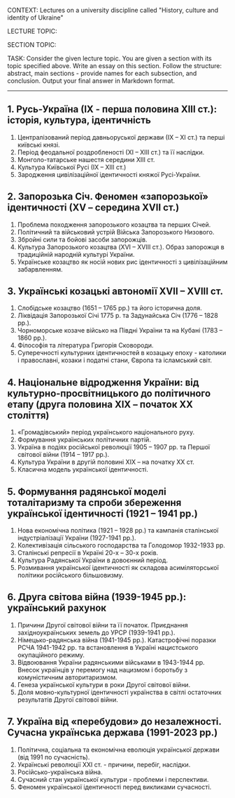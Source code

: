 CONTEXT:
Lectures on a university discipline called "History, culture and identity of Ukraine"

LECTURE TOPIC:

SECTION TOPIC:

TASK:
Consider the given lecture topic. You are given a section with its topic specified above. Write an essay on this section. Follow the structure: abstract, main sections - provide names for each subsection, and conclusion. Output your final answer in Markdown format.

---

## 1. Русь-Україна (ІХ - перша половина ХІІІ ст.): історія, культура, ідентичність

1. Централізований період давньоруської держави (ІХ – ХІ ст.) та перші київські князі.
2. Період феодальної роздробленості (ХІ – ХІІІ ст.) та її наслідки.
3. Монголо-татарське нашестя середини XIII ст.
4. Культура Київської Русі (ІХ – ХІІІ ст.)
5. Зародження цивілізаційної ідентичності княжої Русі-України.

## 2. Запорозька Січ. Феномен «запорозької» ідентичності (ХV – середина ХVІІ ст.)

1. Проблема походження запорозького козацтва та перших Січей.
2. Політичний та військовий устрій Війська Запорозького Низового.
3. Збройні сили та бойові засоби запорожців.
4. Культура Запорозького козацтва (XVI – XVIII ст.). Образ запорожця в традиційній народній культурі України.
5. Українське козацтво як носій нових рис ідентичності з цивілізаційним забарвленням.

## 3. Українські козацькі автономії XVII – XVIIІ ст.

1. Слобідське козацтво (1651 – 1765 рр.) та його історична доля.
2. Ліквідація Запорозької Січі 1775 р. та Задунайська Січ (1776 – 1828 рр.).
3. Чорноморське козаче військо на Півдні України та на Кубані (1783 – 1860 рр.).
4. Філософія та література Григорія Сковороди.
5. Суперечності культурних ідентичностей в козацьку епоху - католики і православні, козаки і податні стани, Європа та ісламський світ.

## 4. Національне відродження України: від культурно-просвітницького до політичного етапу (друга половина ХІХ – початок ХХ століття)

1. «Громадівський» період українського національного руху.
2. Формування українських політичних партій.
3. Україна в подіях російської революції 1905 – 1907 рр. та Першої світової війни (1914 – 1917 рр.).
4. Культура України в другій половині XIX – на початку XX ст.
5. Класична модель української ідентичності.

## 5. Формування радянської моделі тоталітаризму та спроби збереження української ідентичності (1921 – 1941 рр.)

1. Нова економічна політика (1921 – 1928 рр.) та кампанія сталінської індустріалізації України (1927-1941 рр.).
2. Колективізація сільського господарства та Голодомор 1932-1933 рр.
3. Сталінські репресії в Україні 20-х – 30-х років.
4. Культура Радянської України в довоєнний період.
5. Розмивання української ідентичності як складова асиміляторської політики російського більшовизму.

## 6. Друга світова війна (1939-1945 рр.): український рахунок

1. Причини Другої світової війни та її початок. Приєднання західноукраїнських земель до УРСР (1939-1941 рр.).
2. Німецько-радянська війна (1941-1945 рр.). Катастрофічні поразки РСЧА 1941-1942 рр. та встановлення в Україні нацистського окупаційного режиму.
3. Відвоювання України радянськими військами в 1943-1944 рр. Внесок українців у перемогу над нацизмом і боротьбу з комуністичним авторитаризмом.
4. Генеза української культури в роки Другої світової війни.
5. Доля мовно-культурної ідентичності українства в світлі остаточних результатів Другої світової війни.

## 7. Україна від «перебудови» до незалежності. Сучасна українська держава (1991-2023 рр.)

1. Політична, соціальна та економічна еволюція української держави (від 1991 по сучасність).
2. Українські революції ХХІ ст. - причини, перебіг, наслідки.
3. Російсько-українська війна.
4. Сучасний стан української культури - проблеми і перспективи.
5. Феномен української ідентичності перед викликами сучасності.
